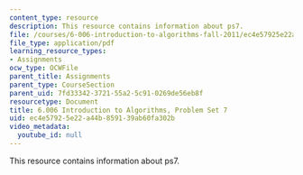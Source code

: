 ```yaml
---
content_type: resource
description: This resource contains information about ps7.
file: /courses/6-006-introduction-to-algorithms-fall-2011/ec4e57925e22a44b859139ab60fa302b_MIT6_006F11_ps7.pdf
file_type: application/pdf
learning_resource_types:
- Assignments
ocw_type: OCWFile
parent_title: Assignments
parent_type: CourseSection
parent_uid: 7fd33342-3721-55a2-5c91-0269de56eb8f
resourcetype: Document
title: 6.006 Introduction to Algorithms, Problem Set 7
uid: ec4e5792-5e22-a44b-8591-39ab60fa302b
video_metadata:
  youtube_id: null
---
```

This resource contains information about ps7.

